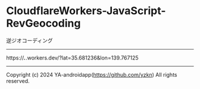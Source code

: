 # CloudflareWorkers-JavaScript-RevGeocoding

逆ジオコーディング

---

https://***.***.workers.dev/?lat=35.681236&lon=139.767125

---

Copyright (c) 2024 YA-androidapp(https://github.com/yzkn) All rights reserved.
